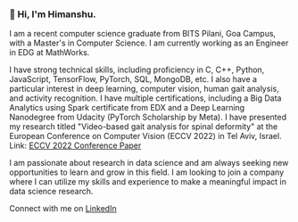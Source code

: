 ### 👋 Hi, I'm Himanshu.

I am a recent computer science graduate from BITS Pilani, Goa Campus, with a Master's in Computer Science. I am currently working as an Engineer in EDG at MathWorks.

I have strong technical skills, including proficiency in C, C++, Python, JavaScript, TensorFlow, PyTorch, SQL, MongoDB, etc. I also have a particular interest in deep learning, computer vision, human gait analysis, and activity recognition. I have multiple certifications, including a Big Data Analytics using Spark certificate from EDX and a Deep Learning Nanodegree from Udacity (PyTorch Scholarship by Meta). I have presented my research titled "Video-based gait analysis for spinal deformity" at the European Conference on Computer Vision (ECCV 2022) in Tel Aviv, Israel. Link: [ECCV 2022 Conference Paper](https://link.springer.com/chapter/10.1007/978-3-031-25072-9_18)

I am passionate about research in data science and am always seeking new opportunities to learn and grow in this field. I am looking to join a company where I can utilize my skills and experience to make a meaningful impact in data science research.

Connect with me on [LinkedIn](https://www.linkedin.com/in/hsuman)
